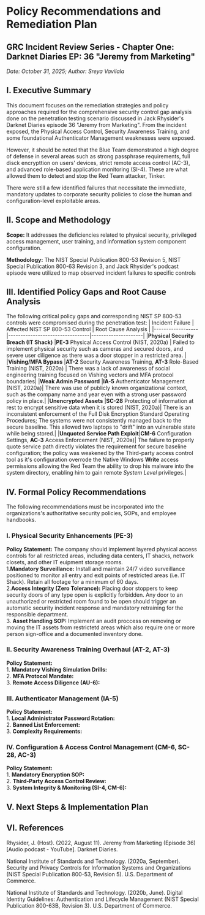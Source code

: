 # Policy Recommendations and Remediation Plan
## GRC Incident Review Series - Chapter One: Darknet Diaries EP: 36 "Jeremy from Marketing"
_Date: October 31, 2025; Author: Sreya Vavilala_

## I. Executive Summary
This document focuses on the remediation strategies and policy approaches required for the comprehensive security control gap analysis done on the penetration testing scenario discussed in Jack Rhysider's Darknet Diaries episode 36 "Jeremy from Marketing". From the incident exposed, the Physical Access Control, Security Awareness Training, and some foundational Authenticator Management weaknesses were exposed. 

However, it should be noted that the Blue Team demonstrated a high degree of defense in several areas such as strong passphrase requirements, full disck encrypttion on users' devices, strict remote access control (AC-3), and advanced role-based application monitoring (SI-4). These are what allowed them to detect and stop the Red Team attacker, Tinker. 

There were still a few identified failures that necessitate the immediate, mandatory updates to corporate security policies to close the human and configuration-level exploitable areas. 

## II. Scope and Methodology
**Scope:** It addresses the deficiencies related to physical security, privileged access management, user training, and information system component configuration.

**Methodology:** The NIST Special Publication 800-53 Revision 5, NIST Special Publication 800-63 Revision 3, and Jack Rhysider's podcast episode were utilized to map observed incident failures to specific controls

## III. Identified Policy Gaps and Root Cause Analysis
The following critical policy gaps and corresponding NIST SP 800-53 controls were compromised during the penetration test:
| Incident Failure | Affected NIST SP 800-53 Control | Root Cause Analysis |
|------------------|---------------------------------|---------------------|
|**Physical Security Breach (IT Shack)** |**PE-3** Physical Access Control (NIST, 2020a) | Failed to implement physical security such as cameras and secured doors, and severe user diligence as there was a door stopper in a restricted area. |
|**Vishing/MFA Bypass** |**AT-2** Security Awareness Training, **AT-3** Role-Based Training (NIST, 2020a) | There was a lack of awareness of social engineering training focused on Vishing vectors and MFA protocol boundaries|
|**Weak Admin Password** |**IA-5** Authenticator Management (NIST, 2020a)| There was use of publicly known organizational context, such as the company name and year even with a strong user password policy in place.|
|**Unencrypted Assets** |**SC-28** Protecting of information at rest  to encrypt sensitive data when it is stored (NIST, 2020a)| There is an inconsistent enforcement of the Full Disk Encryption Standard Operating Procedures; The systems were not consistently managed back to the secure baseline. This allowed two laptops to "drift" into an vulnerable state while being stored.|
|**Unquoted Service Path Exploit**|**CM-6** Configuration Settings, **AC-3** Access Enforcement (NIST, 2020a)| The failure to properly quote service path directly violates the requirement for secure baseline configuration; the policy was weakened by the Third-party access control tool as it's configuration overrode the Native Windows **Write** access permissions allowing the Red Team the ability to drop his malware into the system directory, enabling him to gain remote _System Level_ privileges.|

## IV. Formal Policy Recommendations
The following recommendations must be incorporated into the organizations's authoritative security policies, SOPs, and employee handbooks.
### I. Physical Security Enhancements (PE-3)
**Policy Statement:** The company should implement layered physical access controls for all restricted areas, including data centers, IT shacks, network closets, and other IT euipment storage rooms.<br>
      1.**Mandatory Surveillance:** Install and maintain 24/7 video surveillance positioned to monitor all entry and exit points of restricted areas (i.e. IT Shack). Retain all footage for a minimum of 60 days.<br>
      2.**Access Integrity (Zero Tolerance):** Placing door stoppers to keep security doors of any type open is explicitly forbidden. Any door to an unauthorized or restricted room found to be open should trigger an automatic security incident response and mandatory retraining for the responsible department. <br>
      3. **Asset Handling SOP:** Implement an audit proccess on removing or moving the IT assets from restrictetd areas which also require one or more person sign-office and a documented inventory done.

### II. Security Awareness Training Overhaul (AT-2, AT-3)
**Policy Statement:** <br>
      1. **Mandatory Vishing Simulation Drills:** <br>
      2. **MFA Protocol Mandate:** <br>
      3. **Remote Access Diligence (AU-6):** <br>

### III. Authenticator Management (IA-5)
**Policy Statement:** <br>
      1. **Local Administrator Password Rotation:** <br>
      2. **Banned List Enforcement:** <br>
      3. **Complexity Requirements:** <br>

### IV. Configuration & Access Control Management (CM-6, SC-28, AC-3)
**Policy Statement:** <br>
      1. **Mandatory Encryption SOP:** <br>
      2. **Third-Party Access Control Review:** <br>
      3. **System Integrity & Monitoring (SI-4, CM-6):** <br>

## V. Next Steps & Implementation Plan






## VI. References
Rhysider, J. (Host). (2022, August 11). Jeremy from Marketing (Episode 36) [Audio podcast - YouTube]. Darknet Diaries.

National Institute of Standards and Technology. (2020a, September). Security and Privacy Controls for Information Systems and Organizations (NIST Special Publication 800-53, Revision 5). U.S. Department of Commerce.

National Institute of Standards and Technology. (2020b, June). Digital Identity Guidelines: Authentication and Lifecycle Management (NIST Special Publication 800-63B, Revision 3). U.S. Department of Commerce.
